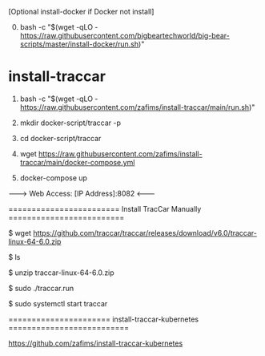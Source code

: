 [Optional install-docker if Docker not install]

0. bash -c "$(wget -qLO - https://raw.githubusercontent.com/bigbeartechworld/big-bear-scripts/master/install-docker/run.sh)"

# install-traccar

1. bash -c "$(wget -qLO - https://raw.githubusercontent.com/zafims/install-traccar/main/run.sh)"

2. mkdir docker-script/traccar -p
3. cd docker-script/traccar
4. wget https://raw.githubusercontent.com/zafims/install-traccar/main/docker-compose.yml
5. docker-compose up


---> Web Access: [IP Address]:8082 <---


======================== Install TracCar Manually =========================

$ wget https://github.com/traccar/traccar/releases/download/v6.0/traccar-linux-64-6.0.zip

$ ls

$ unzip traccar-linux-64-6.0.zip

$ sudo ./traccar.run

$ sudo systemctl start traccar

====================== install-traccar-kubernetes ==========================

https://github.com/zafims/install-traccar-kubernetes
